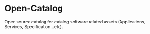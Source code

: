 Open-Catalog
============

Open source catalog for catalog software related assets (Applications, Services, Specification...etc). 
